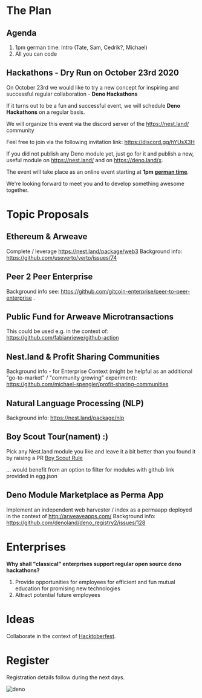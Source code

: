 # The Plan

## Agenda
1. 1pm german time: Intro (Tate, Sam, Cedrik?, Michael)
2. All you can code

## Hackathons - Dry Run on October 23rd 2020
On October 23rd we would like to try a new concept for inspiring and successful regular collaboration - **Deno Hackathons**   

If it turns out to be a fun and successful event, we will schedule **Deno Hackathons** on a regular basis.

We will organize this event via the discord server of the https://nest.land/ community  

Feel free to join via the following invitation link: https://discord.gg/hYUsX3H  

If you did not publish any Deno module yet, just go for it and publish a new, useful module on https://nest.land/ and on https://deno.land/x.

The event will take place as an online event starting at **1pm [german time](https://www.timeanddate.com/worldclock/germany/berlin)**.  

We're looking forward to meet you and to develop something awesome together.


# Topic Proposals

## Ethereum & Arweave
Complete / leverage https://nest.land/package/web3 
Background info: https://github.com/useverto/verto/issues/74 

## Peer 2 Peer Enterprise
Background info see: https://github.com/gitcoin-enterprise/peer-to-peer-enterprise . 

## Public Fund for Arweave Microtransactions
This could be used e.g. in the context of: https://github.com/fabianriewe/github-action

## Nest.land & Profit Sharing Communities
Background info - for Enterprise Context (might be helpful as an additional "go-to-market" / "community growing" experiment): https://github.com/michael-spengler/profit-sharing-communities

## Natural Language Processing (NLP)
Background info: https://nest.land/package/nlp

## Boy Scout Tour(nament) :)
Pick any Nest.land module you like and leave it a bit better than you found it by raising a PR
[Boy Scout Rule](https://medium.com/@biratkirat/step-8-the-boy-scout-rule-robert-c-martin-uncle-bob-9ac839778385)

... would benefit from an option to filter for modules with github link provided in egg.json 

## Deno Module Marketplace as Perma App
Implement an independent web harvester / index as a permaapp deployed in the context of http://arweaveapps.com/
Background info: https://github.com/denoland/deno_registry2/issues/128


# Enterprises
**Why shall "classical" enterprises support regular open source deno hackathons?**
1. Provide opportunities for employees for efficient and fun mutual education for promising new technologies
2. Attract potential future employees 

# Ideas 
Collaborate in the context of [Hacktoberfest](https://hacktoberfest.digitalocean.com/).


# Register
Registration details follow during the next days.  

![deno](https://user-images.githubusercontent.com/43786652/93740656-3a2aef00-fbeb-11ea-9980-a3e20fef5745.jpg)

